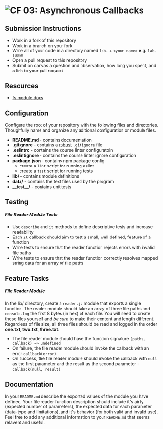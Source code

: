 ![CF](https://camo.githubusercontent.com/70edab54bba80edb7493cad3135e9606781cbb6b/687474703a2f2f692e696d6775722e636f6d2f377635415363382e706e67) 03: Asynchronous Callbacks
===

## Submission Instructions
* Work in a fork of this repository
* Work in a branch on your fork
* Write all of your code in a directory named `lab-` + `<your name>` **e.g.** `lab-susan`
* Open a pull request to this repository
* Submit on canvas a question and observation, how long you spent, and a link to your pull request

## Resources
* [fs module docs](https://nodejs.org/api/fs.html)

## Configuration
Configure the root of your repository with the following files and directories. Thoughfully name and organize any aditional configuration or module files.
* **README.md** - contains documentation
* **.gitignore** - contains a [robust](http://gitignore.io) `.gitignore` file
* **.eslintrc** - contains the course linter configuratoin
* **.eslintignore** - contains the course linter ignore configuration
* **package.json** - contains npm package config
  * create a `lint` script for running eslint
  * create a `test` script for running tests
* **lib/** - contains module definitions
* **data/** - contains the text files used by the program
* **\_\_test\_\_/** - contains unit tests

## Testing
##### File Reader Module Tests
* Use `describe` and `it` methods to define descriptive tests and increase readability
* Each `it` callback should aim to test a small, well defined, feature of a function
* Write tests to ensure that the reader function rejects errors with invalid file paths
* Write tests to ensure that the reader function correctly resolves mapped string data for an array of file paths

## Feature Tasks
##### File Reader Module
In the lib/ directory, create a `reader.js` module that exports a single function. The reader module should take an array of three file paths and `console.log` the first 8 bytes (in hex) of each file. You will need to create these files yourself and *be sure* to make their content and length different.  Regardless of file size, all three files should be read and logged in the order **one.txt**, **two.txt**, **three.txt**.

* The file reader module should have the function signature `(paths, callback) => undefined`
* On failure, the file reader module should invoke the callback with an error `callback(error)`
* On success, the file reader module should invoke the callback with `null` as the first parameter and the result as the second parameter - `callback(null, result)`

##  Documentation
In your `README.md` describe the exported values of the module you have defined. Your file reader function description should include it's airty (expected number of parameters), the expected data for each parameter (data-type and limitations), and it's behavior (for both valid and invalid use). Feel free to add any additional information to your `README.md` that seems relavent and useful.

